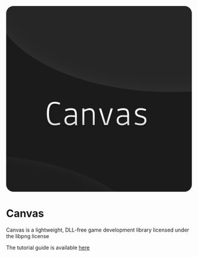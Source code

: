 <img src="/CanvasLogo.png" />

# Canvas
Canvas is a lightweight, DLL-free game development library licensed under the libpng license


The tutorial guide is available [here](/GUIDE.md)
